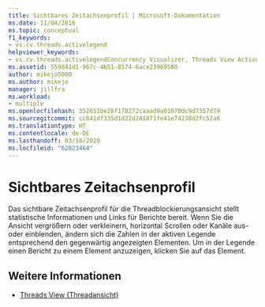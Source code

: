 ```yaml
---
title: Sichtbares Zeitachsenprofil | Microsoft-Dokumentation
ms.date: 11/04/2016
ms.topic: conceptual
f1_keywords:
- vs.cv.threads.activelegend
helpviewer_keywords:
- vs.cv.threads.activelegendConcurrency Visualizer, Threads View Active Legend
ms.assetid: 559841d1-967c-4b51-8574-6ace23969580
author: mikejo5000
ms.author: mikejo
manager: jillfra
ms.workload:
- multiple
ms.openlocfilehash: 352651be28f178272caaad9a01070dc9d7357d79
ms.sourcegitcommit: cc841df335d1d22d281871fe41e74238d2fc52a6
ms.translationtype: HT
ms.contentlocale: de-DE
ms.lasthandoff: 03/18/2020
ms.locfileid: "62823464"
---
```

# <a name="visible-timeline-profile"></a>Sichtbares Zeitachsenprofil
Das sichtbare Zeitachsenprofil für die Threadblockierungsansicht stellt statistische Informationen und Links für Berichte bereit. Wenn Sie die Ansicht vergrößern oder verkleinern, horizontal Scrollen oder Kanäle aus- oder einblenden, ändern sich die Zahlen in der aktiven Legende entsprechend den gegenwärtig angezeigten Elementen. Um in der Legende einen Bericht zu einem Element anzuzeigen, klicken Sie auf das Element.

## <a name="see-also"></a>Weitere Informationen
- [Threads View (Threadansicht)](../profiling/threads-view-parallel-performance.md)